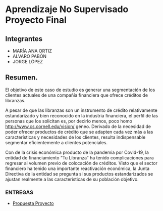 # Aprendizaje No Supervisado Proyecto Final
## Integrantes

- MARÍA ANA ORTIZ
- ALVARO PABÓN
- JORGE LÓPEZ

## Resumen. 


El objetivo de este caso de estudio es generar una segmentación de los clientes actuales de una compañía financiera que ofrece créditos de libranzas.  

 

A pesar de que las libranzas son un instrumento de crédito relativamente estandarizado y bien reconocido en la industria financiera, el perfil de las personas que los solicitan es, por decirlo menos, poco homo http://www.cs.cornell.edu/vision/ géneo. Derivado de la necesidad de poder ofrecer productos de crédito que se adapten cada vez más a las características y necesidades de los clientes, resulta indispensable segmentar eficientemente a clientes potenciales. 

Con de la crisis económica producto de la pandemia por Covid-19, la entidad de financiamiento “Tu Libranza” ha tenido complicaciones para regresar al volumen previo de colocación de créditos. Visto que el sector financiero ha tenido una importante reactivación económica, la Junta Directiva de la entidad se pregunta si sus productos estandarizados se ajustan realmente a las características de su población objetivo. 

 ### ENTREGAS

- [Propuesta Proyecto]( https://github.com/maortiz1/AprendizajeNOSuper_Proyecto/blob/main/Entregas/Proyecto%20-%20Entrega%201-%20Propuesta.pdf)
